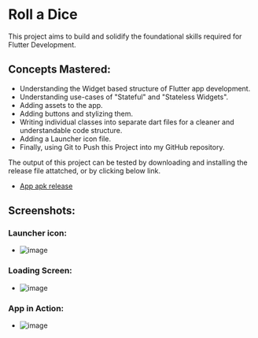 # Roll a Dice

This project aims to build and solidify the foundational skills required for Flutter Development.

## Concepts Mastered:
- Understanding the Widget based structure of Flutter app development.
- Understanding use-cases of "Stateful" and "Stateless Widgets".
- Adding assets to the app.
- Adding buttons and stylizing them.
- Writing individual classes into separate dart files for a cleaner and understandable code structure.
- Adding a Launcher icon file.
- Finally, using Git to Push this Project into my GitHub repository.

The output of this project can be tested by downloading and installing the release file attatched, or by clicking below link.
- [App apk release](https://github.com/ShubhamGhanmode/Roll-a-Dice/releases/tag/v1.0.0)

## Screenshots:
### Launcher icon:
- ![image](https://github.com/ShubhamGhanmode/Roll-a-Dice/assets/35194671/7558d637-ba38-4b6c-a3e2-6193eda141f8)

### Loading Screen:
- ![image](https://github.com/ShubhamGhanmode/Roll-a-Dice/assets/35194671/7c4cf77b-83a0-4c97-957a-b2ceb23f40be)

### App in Action:

- ![image](https://github.com/ShubhamGhanmode/Roll-a-Dice/assets/35194671/2f3404d8-dec6-471e-90d0-9ecc2a250329)



